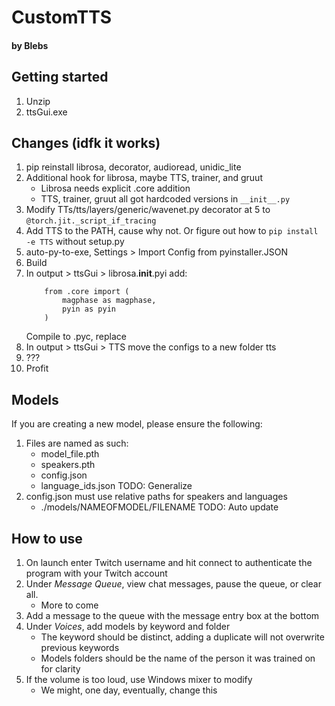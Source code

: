 # CustomTTS
#### by Blebs

## Getting started
1. Unzip
2. ttsGui.exe

## Changes (idfk it works)
1. pip reinstall librosa, decorator, audioread, unidic_lite
2. Additional hook for librosa, maybe TTS, trainer, and gruut
	- Librosa needs explicit .core addition
	- TTS, trainer, gruut all got hardcoded versions in ```__init__.py```
3. Modify TTs/tts/layers/generic/wavenet.py decorator at 5 to ```@torch.jit._script_if_tracing```
4. Add TTS to the PATH, cause why not. Or figure out how to ```pip install -e TTS``` without setup.py
5. auto-py-to-exe, Settings > Import Config from pyinstaller.JSON
6. Build
7. In output > ttsGui > librosa.__init__.pyi add:
	```
		from .core import (
			magphase as magphase,
			pyin as pyin
		)
	```
	Compile to .pyc, replace
8. In output > ttsGui > TTS move the configs to a new folder tts
9. ???
10. Profit

## Models
If you are creating a new model, please ensure the following:
1. Files are named as such:
	- model_file.pth
	- speakers.pth
	- config.json
	- language_ids.json
	TODO: Generalize
2. config.json must use relative paths for speakers and languages
	- ./models/NAMEOFMODEL/FILENAME
	TODO: Auto update

## How to use
1. On launch enter Twitch username and hit connect to authenticate the program with your Twitch account
2. Under *Message Queue*, view chat messages, pause the queue, or clear all.
	- More to come
3. Add a message to the queue with the message entry box at the bottom
4. Under *Voices*, add models by keyword and folder
	- The keyword should be distinct, adding a duplicate will not overwrite previous keywords
	- Models folders should be the name of the person it was trained on for clarity
5. If the volume is too loud, use Windows mixer to modify
	- We might, one day, eventually, change this